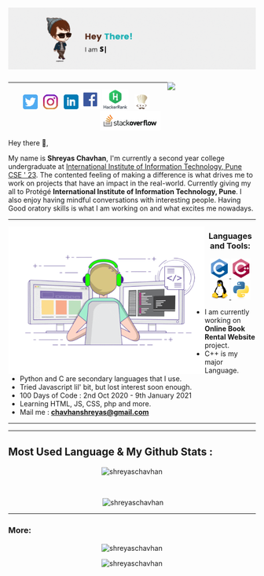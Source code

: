 
# [![Shreyas Chavhan header](https://github.com/shreyaschavhan/shreyaschavhan/blob/main/Images/header.gif)](https://github.com/shreyaschavhan)



<p>
    <a><img align='right' width='180' src="https://hbfs.files.wordpress.com/2009/08/code-1.png"></a>
</p>

---

<p align='center'>
<a href="https://twitter.com/shreyas_chavhan"><img height="30" src="https://github.com/shreyaschavhan/shreyaschavhan/blob/main/Images/twitter.png"></a>&nbsp;&nbsp;
<a href="https://instagram.com/its.me.shreyas"><img height="30" src="https://github.com/shreyaschavhan/shreyaschavhan/blob/main/Images/instagram.png"></a>&nbsp;&nbsp;
<a href="https://www.linkedin.com/in/shreyaschavhan"><img height="30" src="https://github.com/shreyaschavhan/shreyaschavhan/blob/main/Images/linkedin.png"></a>
<a href="https://facebook.com/chavhan.shreyas"><img height="40" src="https://github.com/shreyaschavhan/shreyaschavhan/blob/main/Images/facebook.png"></a>
<a href="https://www.hackerrank.com/shreyas_chavhan?hr_r=1"><img height="40" src="https://github.com/shreyaschavhan/shreyaschavhan/blob/main/Images/hackerrank.png"></a>&nbsp;&nbsp;
<a href="https://www.codechef.com/users/chavhanshreyas"><img height="30" src="https://github.com/shreyaschavhan/shreyaschavhan/blob/main/Images/codechef.png"></a>&nbsp;&nbsp;
<a href="https://stackoverflow.com/users/14092926/shreyas-chavhan"><img height="40" src="https://github.com/shreyaschavhan/shreyaschavhan/blob/main/Images/stackoverflow.png"></a>&nbsp;&nbsp;

</p>

Hey there 👋,

My name is **Shreyas Chavhan**, I'm currently a second year college undergraduate at [International Institute of Information Technology, Pune CSE ' 23](https://www.isquareit.edu.in/).
The contented feeling of making a difference is what drives me to work on projects that have an impact in the real-world. Currently giving my all to Protégé **International Institute of Information Technology, Pune**.
I also enjoy having mindful conversations with interesting people. Having Good oratory skills is what I am working on and what excites me nowadays.  

---

<p>
  <img width="400" align='left' src="https://github.com/shreyaschavhan/shreyaschavhan/blob/main/Images/Coding.gif">
</p>

<h3 align="center">Languages and Tools:</h3>
<p align="center"> <a href="https://www.cprogramming.com/" target="_blank"> <img src="https://raw.githubusercontent.com/devicons/devicon/master/icons/c/c-original.svg" alt="c" width="40" height="40"/> </a> <a href="https://www.w3schools.com/cpp/" target="_blank"> <img src="https://raw.githubusercontent.com/devicons/devicon/master/icons/cplusplus/cplusplus-original.svg" alt="cplusplus" width="40" height="40"/> </a> <a href="https://www.linux.org/" target="_blank"> <img src="https://raw.githubusercontent.com/devicons/devicon/master/icons/linux/linux-original.svg" alt="linux" width="40" height="40"/> </a> <a href="https://www.python.org" target="_blank"> <img src="https://raw.githubusercontent.com/devicons/devicon/master/icons/python/python-original.svg" alt="python" width="40" height="40"/> </a> </p>



* I am currently working on **Online Book Rental Website** project.
* C++ is my major Language.
* Python and C are secondary languages that I use.
* Tried Javascript lil' bit, but lost interest soon enough.
* 100 Days of Code : 2nd Oct 2020 - 9th January 2021
* Learning HTML, JS, CSS, php and more.
* Mail me : **chavhanshreyas@gmail.com**

---

---

## Most Used Language & My Github Stats :
<p align="center"><img align="center" src="https://github-readme-stats.vercel.app/api/top-langs?username=shreyaschavhan&show_icons=true&locale=en&layout=compact" alt="shreyaschavhan" /></p>
<br>
<p align="center">&nbsp;<img align="center" src="https://github-readme-stats.vercel.app/api?username=shreyaschavhan&show_icons=true&locale=en" alt="shreyaschavhan" /></p>

---

### More:
<p align="center"><img align="center" src="https://github-readme-streak-stats.herokuapp.com/?user=shreyaschavhan&" alt="shreyaschavhan" /></p>
<p align="center"> <img src="https://komarev.com/ghpvc/?username=shreyaschavhan&label=Profile%20views&color=0e75b6&style=flat" alt="shreyaschavhan" /> </p>
